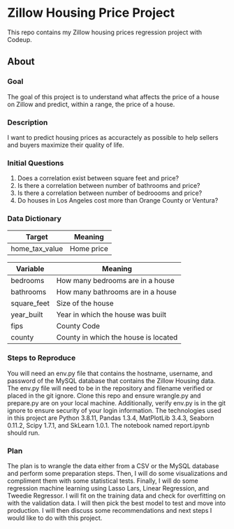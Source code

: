 # Zillow Housing Price Project
This repo contains my Zillow housing prices regression project with Codeup.

## About

### Goal
The goal of this project is to understand what affects the price of a house on Zillow and predict, within a range, the price of a house.

### Description
I want to predict housing prices as accuractely as possible to help sellers and buyers maximize their quality of life.

### Initial Questions
1) Does a correlation exist between square feet and price?
2) Is there a correlation between number of bathrooms and price?
3) Is there a correlation between number of bedroooms and price?
4) Do houses in Los Angeles cost more than Orange County or Ventura?

### Data Dictionary
<table>
<thead><tr>
<th>Target</th>
<th>Meaning</th>
</tr>
</thead>
<tbody>
<tr>
<td>home_tax_value</td>
<td>Home price</td>
</tr>
</tbody>
</table>

<table>
<thead><tr>
<th>Variable</th>
<th>Meaning</th>
</tr>
</thead>
<tbody>
<tr>
<td>bedrooms</td>
<td>How many bedrooms are in a house</td>
</tr>
<tr>
<td>bathrooms</td>
<td>How many bathrooms are in a house</td>
</tr>
<tr>
<td>square_feet</td>
<td>Size of the house</td>
</tr>
<tr>
<td>year_built</td>
<td>Year in which the house was built</td>
</tr>
<tr>
<td>fips</td>
<td>County Code</td>
</tr>
<tr>
<td>county</td>
<td>County in which the house is located</td>
</tr>
</tbody>
</table>

### Steps to Reproduce
You will need an env.py file that contains the hostname, username, and password of the MySQL database that contains the Zillow Housing data. The env.py file will need to be in the repository and filename verified or placed in the git ignore. Clone this repo and ensure wrangle.py and prepare.py are on your local machine. Additionally, verify env.py is in the git ignore to ensure security of your login information. The technologies used in this project are Python 3.8.11, Pandas 1.3.4, MatPlotLib 3.4.3, Seaborn 0.11.2, Scipy 1.7.1, and SkLearn 1.0.1. The notebook named report.ipynb should run.

### Plan
The plan is to wrangle the data either from a CSV or the MySQL database and perform some preparation steps. Then, I  will do some visualizations and compliment them with some statistical tests. Finally, I will do some regression machine learning using Lasso Lars, Linear Regression, and Tweedie Regressor. I will fit on the training data and check for overfitting on with the validation data. I will then pick the best model to test and move into production. I will then discuss some recommendations and next steps I would like to do with this project.

